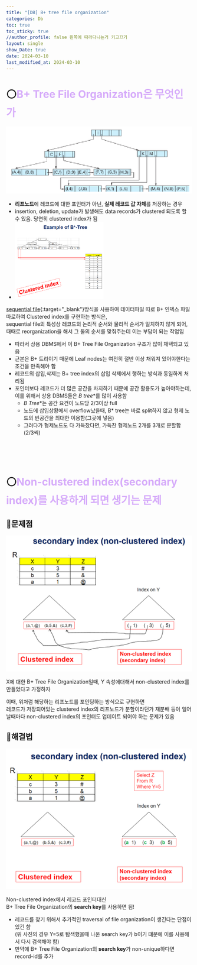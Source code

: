 ```yaml
---
title: "[DB] B+ tree file organization"
categories: Db
toc: true
toc_sticky: true
//author_profile: false 왼쪽에 따라다니는거 키고끄기
layout: single
show_Date: true
date: 2024-03-10
last_modified_at: 2024-03-10
---
```


# ⚪<span style="color: #D6ABFA;">B+ Tree File Organization은 무엇인가</span>

![image-20240416044638619](../../assets/images/2024-03-09-BplustTreeFileOrganization/image-20240416044638619.png)

- **리프노드**에 레코드에 대한 포인터가 아닌, **실제 레코드 값 자체**를 저장하는 경우
- insertion, deletion, update가 발생해도 data records가 clustered 되도록 할 수 있음. 당연히 clustered index가 됨
-  <img src="../../assets/images/2024-03-09-BplustTreeFileOrganization/image-20240416050012278.png" alt="이미지" width="50%">  
  [sequential file](https://igh01gi.github.io/db/OrganizationOfRecordsInFiles/#sequential){:target="_blank"}방식을 사용하여 데이터파일 따로 B+ 인덱스 파일 따로하여 Clustered index를 구현하는 방식은,   
  sequential file의 특성상 레코드의 논리적 순서와 물리적 순서가 일치하지 않게 되어, 때때로 reorganization을 해서 그 둘의 순서를 맞춰주는데 이는 부담이 되는 작업임
- 따라서  상용 DBMS에서 이 B+ Tree File Organization 구조가 많이 채택되고 있음
- 근본은 B+ 트리이기 때문에 Leaf nodes는 여전히 절반 이상 채워져 있어야한다는 조건을 만족해야 함
- 레코드의 삽입,삭제는 B+ tree index의 삽입 삭제에서 행하는 방식과 동일하게 처리됨
- 포인터보다 레코드가 더 많은 공간을 차지하기 때문에 공간 활용도가 높아야하는데, 이를 위해서 상용 DBMS들은 **B* tree**를 많이 사용함
  - **B* Tree**는 공간 요건이 노드당 2/3이상 full
  - 노드에 삽입상황에서 overflow났을때, B* tree는 바로 split하지 않고 형제 노드의 빈공간을 최대한 이용함(그곳에 넣음)
  - 그러다가 형제노드도 다 가득찼다면, 가득찬 형제노드 2개를 3개로 분할함 (2/3씩)

<br>

<br>

<br>

# ⚪<span style="color: #D6ABFA;">Non-clustered index(secondary index)를 사용하게 되면 생기는 문제</span>

## 🔹문제점 

![image-20240416080102171](../../assets/images/2024-03-09-BplustTreeFileOrganization/image-20240416080102171.png)

X에 대한 B+ Tree File Organization일때, Y 속성에대해서 non-clustered index를 만들었다고 가정하자 

이때, 위처럼 해당하는 리프노드를 포인팅하는 방식으로 구현하면   
레코드가 저장되어있는 clustered index의 리프노드가 분할이라던가 재분배 등이 일어날때마다 non-clustered index의 포인터도 업데이트 되어야 하는 문제가 있음

## 🔹해결법

![image-20240416080520271](../../assets/images/2024-03-09-BplustTreeFileOrganization/image-20240416080520271.png)

Non-clustered index에서 레코드 포인터대신   
B+ Tree File Organization의 **search key**를 사용하면 됨!

- 레코드를 찾기 위해서 추가적인 traversal of file organization이 생긴다는 단점이 있긴 함  
  (위 사진의 경우 Y=5로 탐색했을때 나온 search key가 b이기 떄문에 이를 사용해서 다시 검색해야 함)
- 만약에 B+ Tree File Organization의 **search key**가 non-unique하다면 record-id를 추가
